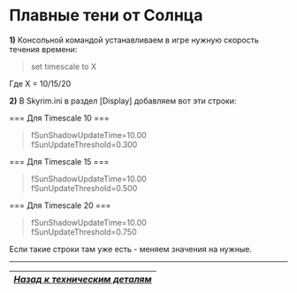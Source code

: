 # Плавные тени от Солнца

**1)** Консольной командой устанавливаем в игре нужную скорость течения времени:

> set timescale to X

Где X = 10/15/20

**2)** В Skyrim.ini в раздел [Display] добавляем вот эти строки:

=== Для Timescale 10 ===

> fSunShadowUpdateTime=10.00  
> fSunUpdateThreshold=0.300

=== Для Timescale 15 ===

> fSunShadowUpdateTime=10.00  
> fSunUpdateThreshold=0.500

=== Для Timescale 20 ===

> fSunShadowUpdateTime=10.00  
> fSunUpdateThreshold=0.750

Если такие строки там уже есть - меняем значения на нужные.

------

|[*Назад к техническим деталям*](../02_Self-Help/03_Технические_детали.md)|
|:---:|
